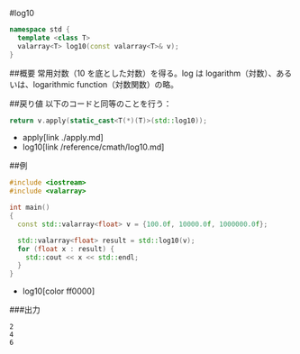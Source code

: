 #log10
```cpp
namespace std {
  template <class T>
  valarray<T> log10(const valarray<T>& v);
}
```

##概要
常用対数（10 を底とした対数）を得る。log は logarithm（対数）、あるいは、logarithmic function（対数関数）の略。


##戻り値
以下のコードと同等のことを行う：

```cpp
return v.apply(static_cast<T(*)(T)>(std::log10));
```
* apply[link ./apply.md]
* log10[link /reference/cmath/log10.md]


##例
```cpp
#include <iostream>
#include <valarray>

int main()
{
  const std::valarray<float> v = {100.0f, 10000.0f, 1000000.0f};

  std::valarray<float> result = std::log10(v);
  for (float x : result) {
	std::cout << x << std::endl;
  }
}
```
* log10[color ff0000]

###出力
```
2
4
6
```


